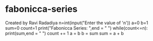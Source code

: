 # fabonicca-series
Created by Ravi Radadiya
n=int(input("Enter the value of 'n'))
a=0
b=1
sum=0
count=1
print("Fabonicca Series: ",end = " ")
while(count<=n):
print(sum,end = " ")
count += 1
a = b
b = sum
sum = a + b
